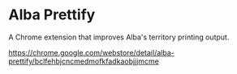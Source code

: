 Alba Prettify
=============

A Chrome extension that improves Alba's territory printing output.

https://chrome.google.com/webstore/detail/alba-prettify/bclfehbjcncmedmofkfadkaobjjjmcme

